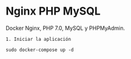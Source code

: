  # Nginx PHP MySQL 

Docker Nginx, PHP 7.0, MySQL y PHPMyAdmin.

    1. Iniciar la aplicación 

    sudo docker-compose up -d

    
